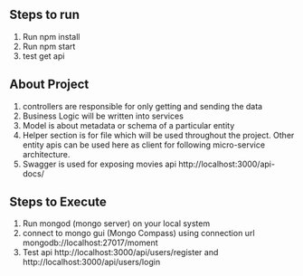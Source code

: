 ## Steps to run
1. Run npm install
2. Run npm start 
3. test get api 

## About Project

1. controllers are responsible for only getting and sending the data
2. Business Logic will be written into services
3. Model is about metadata or schema of a particular  entity
4. Helper section is for file which will be used throughout the project. Other entity apis can be used here as client for following micro-service architecture. 
5. Swagger is used for exposing movies api http://localhost:3000/api-docs/

## Steps to Execute
1. Run mongod (mongo server) on your local system
2. connect to mongo gui (Mongo Compass) using connection url mongodb://localhost:27017/moment
3. Test api http://localhost:3000/api/users/register and  http://localhost:3000/api/users/login
